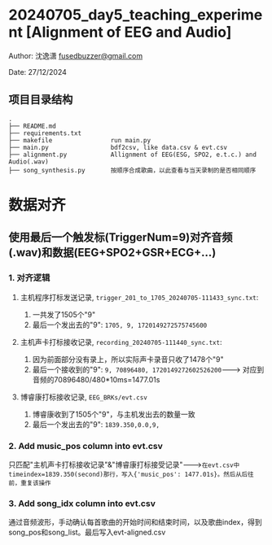 # 20240705_day5_teaching_experiment [Alignment of EEG and Audio]

Author: 沈逸潇 fusedbuzzer@gmail.com

Date: 27/12/2024


## 项目目录结构
```
.
├── README.md
├── requirements.txt
├── makefile                run main.py
├── main.py                 bdf2csv, like data.csv & evt.csv
├── alignment.py            Allignment of EEG(ESG, SPO2, e.t.c.) and Audio(.wav)
├── song_synthesis.py       按顺序合成歌曲，以此查看与当天录制的是否相同顺序
```


# 数据对齐
## 使用最后一个触发标(TriggerNum=9)对齐音频(.wav)和数据(EEG+SPO2+GSR+ECG+...)

### 1. 对齐逻辑
1. 主机程序打标发送记录, ```trigger_201_to_1705_20240705-111433_sync.txt```: 
    1. 一共发了1505个"9"
    2. 最后一个发出去的"9": ```1705, 9, 1720149272575745600```

2. 主机声卡打标接收记录, ```recording_20240705-111440_sync.txt```:
    1. 因为前面部分没有录上，所以实际声卡录音只收了1478个"9"
    2. 最后一个接收到的"9": ```9, 70896480, 1720149272602526200```---> 对应到音频的70896480/480*10ms=1477.01s

3. 博睿康打标接收记录, ```EEG_BRKs/evt.csv```
    1. 博睿康收到了1505个"9"，与主机发出去的数量一致
    2. 最后一个发出去的"9": ```1839.350,0.0,9, ```

### 2. Add music_pos column into evt.csv
只匹配"主机声卡打标接收记录"&"博睿康打标接受记录"--->```在evt.csv中timeindex=1839.350(second)那行，写入{'music_pos': 1477.01s}。然后从后往前，重复该操作```

### 3. Add song_idx column into evt.csv
通过音频波形，手动确认每首歌曲的开始时间和结束时间，以及歌曲index，得到song_pos和song_list。最后写入evt-aligned.csv